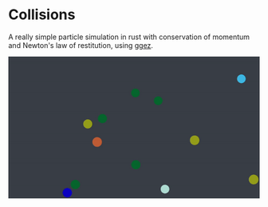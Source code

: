 # Collisions
A really simple particle simulation in rust with conservation of momentum and Newton's law of restitution, using [ggez](https://crates.io/crates/ggez/).

![Collisions GIF](./collisions.gif)

